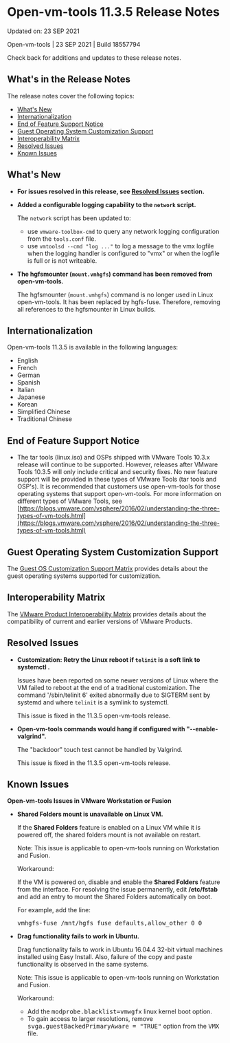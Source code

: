 #          Open-vm-tools 11.3.5 Release Notes

Updated on: 23 SEP 2021

Open-vm-tools | 23 SEP 2021 | Build 18557794

Check back for additions and updates to these release notes.

## What's in the Release Notes

The release notes cover the following topics:

*   [What's New](#whatsnew)
*   [Internationalization](#internationalization)
*   [End of Feature Support Notice](#endoffeaturesupport)
*   [Guest Operating System Customization Support](#guestop)
*   [Interoperability Matrix](#interop)
*   [Resolved Issues](#resolved-issues)
*   [Known Issues](#known-issues)

## <a id="whatsnew" name="whatsnew"></a>What's New

*   **For issues resolved in this release, see [Resolved Issues](#resolved-issues) section.**

*   **Added a configurable logging capability to the `network` script.**

    The `network` script has been updated to:
       - use `vmware-toolbox-cmd` to query any network logging configuration from the `tools.conf` file.
       - use `vmtoolsd --cmd "log ..."` to log a message to the vmx logfile when the logging handler is configured to "vmx" or when the logfile is full or is not writeable.

*   **The hgfsmounter (`mount.vmhgfs`) command has been removed from open-vm-tools.**

    The hgfsmounter (`mount.vmhgfs`) command is no longer used in Linux open-vm-tools.  It has been replaced by hgfs-fuse.  Therefore, removing all references to the hgfsmounter in Linux builds.

## <a id="internationalization" name="internationalization"></a>Internationalization

Open-vm-tools 11.3.5 is available in the following languages:

*   English
*   French
*   German
*   Spanish
*   Italian
*   Japanese
*   Korean
*   Simplified Chinese
*   Traditional Chinese

## <a id="endoffeaturesupport" name="endoffeaturesupport"></a>End of Feature Support Notice

*   The tar tools (linux.iso) and OSPs shipped with VMware Tools 10.3.x release will continue to be supported.  However, releases after VMware Tools 10.3.5 will only include critical and security fixes.  No new feature support will be provided in these types of VMware Tools (tar tools and OSP's).  It is recommended that customers use open-vm-tools for those operating systems that support open-vm-tools.  For more information on different types of VMware Tools, see [https://blogs.vmware.com/vsphere/2016/02/understanding-the-three-types-of-vm-tools.html](https://blogs.vmware.com/vsphere/2016/02/understanding-the-three-types-of-vm-tools.html)

## <a id="guestop" name="guestop"></a>Guest Operating System Customization Support

The [Guest OS Customization Support Matrix](http://partnerweb.vmware.com/programs/guestOS/guest-os-customization-matrix.pdf) provides details about the guest operating systems supported for customization.

## <a id="interop" name="interop"></a>Interoperability Matrix

The [VMware Product Interoperability Matrix](http://partnerweb.vmware.com/comp_guide2/sim/interop_matrix.php) provides details about the compatibility of current and earlier versions of VMware Products.

## <a id="resolved-issues" name="resolved-issues"></a>Resolved Issues

*   **Customization: Retry the Linux reboot if `telinit` is a soft link to systemctl
.**

    Issues have been reported on some newer versions of Linux where the VM failed to reboot at the end of a traditional customization.  The command '/sbin/telinit 6' exited abnormally due to SIGTERM sent by systemd and where `telinit` is a symlink to systemctl.

    This issue is fixed in the 11.3.5 open-vm-tools release.

*   **Open-vm-tools commands would hang if configured with "--enable-valgrind".**

    The "backdoor" touch test cannot be handled by Valgrind.

    This issue is fixed in the 11.3.5 open-vm-tools release.

## <a id="known-issues" name="known-issues"></a>Known Issues

**Open-vm-tools Issues in VMware Workstation or Fusion**

*   **Shared Folders mount is unavailable on Linux VM.**

    If the **Shared Folders** feature is enabled on a Linux VM while it is powered off, the shared folders mount is not available on restart.

    Note: This issue is applicable to open-vm-tools running on Workstation and Fusion.

    Workaround:

    If the VM is powered on, disable and enable the **Shared Folders** feature from the interface. For resolving the issue permanently, edit **/etc/fstab** and add an entry to mount the Shared Folders automatically on boot.

    For example, add the line:

    <tt>vmhgfs-fuse   /mnt/hgfs    fuse    defaults,allow_other    0    0</tt>

*   **Drag functionality fails to work in Ubuntu.**

    Drag functionality fails to work in Ubuntu 16.04.4 32-bit virtual machines installed using Easy Install. Also, failure of the copy and paste functionality is observed in the same systems.

    Note: This issue is applicable to open-vm-tools running on Workstation and Fusion.

    Workaround:

    *   Add the <tt>modprobe.blacklist=vmwgfx</tt> linux kernel boot option.
    *   To gain access to larger resolutions, remove <tt>svga.guestBackedPrimaryAware = "TRUE"</tt> option from the <tt>VMX</tt> file.

